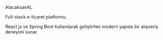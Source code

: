 AlacaksanAL

Full-stack e-ticaret platformu.

React.js ve Spring Boot kullanılarak geliştirilen modern yapıda bir alışveriş deneyimi sunar.